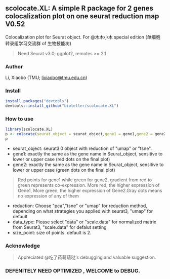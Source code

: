 ## scolocate.XL: A simple R package for 2 genes colocalization plot on one seurat reduction map V0.52

Colocalization plot for Seurat object. For @木木小木 special edition (单细胞转录组学习交流群 of 生物技能树)

> Need Seurat v3.0; ggplot2, remotes >= 2.1


### Author
Li, Xiaobo (TMU; lixiaobo@tmu.edu.cn)


### Install  
```R
install.packages("devtools")
devtools::install_github("bioteller/scolocate.XL")
```

### How to use
```R
library(scolocate.XL)
p <- colocate(seurat_object = seurat_object,gene1 = gene1,gene2 = gene2,...)
p
```
* seurat_object: seurat3.0 object with reduction of "umap" or "tsne".
* gene1: exactly the same as the gene name in Seurat_object, sensitive to lower or upper case (red dots on the final plot)
* gene2: exactly the same as the gene name in Seurat_object, sensitive to lower or upper case (green dots on the final plot)
> Red points for gene1 while green for gene2, gradient from red to green represents co-expression. More red, the higher expression of Gene1, More green, the higher expression of Gene2.Gray dots means no expression of any of them
* reduction: Choose "pca","tsne" or "umap" for reduction method, depending on what strategies you applied with seurat3,  "umap" for default
* data_type: Please select "data" or "scale.data" for normalized matrix from Seurat3, "scale.data" for defalut setting
* size_point: size of points. default is 2.

### Acknowledge 

> Appreciated @吃了药萌萌哒’s debugging and valuable suggestion.


### DEFENITELY NEED OPTIMIZED , WELCOME to DEBUG.
